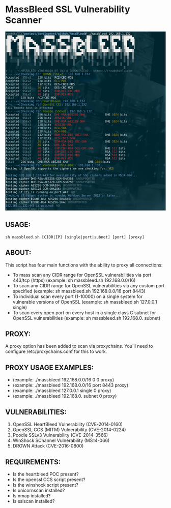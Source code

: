 # MassBleed SSL Vulnerability Scanner

![alt tag](https://github.com/1N3/MassBleed/blob/master/screenshot.png)

## USAGE:
``` 
sh massbleed.sh [CIDR|IP] [single|port|subnet] [port] [proxy]
```

## ABOUT:
This script has four main functions with the ability to proxy all connections:
* To mass scan any CIDR range for OpenSSL vulnerabilities via port 443/tcp (https) (example: sh massbleed.sh 192.168.0.0/16)
* To scan any CIDR range for OpenSSL vulnerabilities via any custom port specified (example: sh massbleed.sh 192.168.0.0/16 port 8443)
* To individual scan every port (1-10000) on a single system for vulnerable versions of OpenSSL (example: sh massbleed.sh 127.0.0.1 single)
* To scan every open port on every host in a single class C subnet for OpenSSL vulnerabilities (example: sh massbleed.sh 192.168.0. subnet)

## PROXY: 
A proxy option has been added to scan via proxychains. You'll need to configure /etc/proxychains.conf for this to work. 

## PROXY USAGE EXAMPLES:
* (example: ./massbleed 192.168.0.0/16 0 0 proxy)
* (example: ./massbleed 192.168.0.0/16 port 8443 proxy)
* (example: ./massbleed 127.0.0.1 single 0 proxy)
* (example: ./massbleed 192.168.0. subnet 0 proxy)

## VULNERABILITIES:
1. OpenSSL HeartBleed Vulnerability (CVE-2014-0160)
2. OpenSSL CCS (MITM) Vulnerability (CVE-2014-0224)
3. Poodle SSLv3 Vulnerability (CVE-2014-3566)
4. WinShock SChannel Vulnerability (MS14-066)
5. DROWN Attack (CVE-2016-0800)

## REQUIREMENTS:
* Is the heartbleed POC present? 
* Is the openssl CCS script present?
* Is the winshock script present?
* Is unicornscan installed?
* Is nmap installed?
* Is sslscan installed?